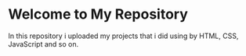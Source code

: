 # Welcome to My Repository 
In this repository i uploaded my projects that i did using by HTML, CSS, JavaScript and so on.
